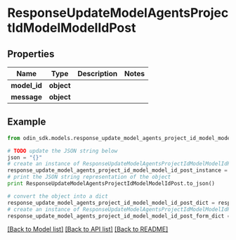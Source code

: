 # ResponseUpdateModelAgentsProjectIdModelModelIdPost


## Properties

Name | Type | Description | Notes
------------ | ------------- | ------------- | -------------
**model_id** | **object** |  | 
**message** | **object** |  | 

## Example

```python
from odin_sdk.models.response_update_model_agents_project_id_model_model_id_post import ResponseUpdateModelAgentsProjectIdModelModelIdPost

# TODO update the JSON string below
json = "{}"
# create an instance of ResponseUpdateModelAgentsProjectIdModelModelIdPost from a JSON string
response_update_model_agents_project_id_model_model_id_post_instance = ResponseUpdateModelAgentsProjectIdModelModelIdPost.from_json(json)
# print the JSON string representation of the object
print ResponseUpdateModelAgentsProjectIdModelModelIdPost.to_json()

# convert the object into a dict
response_update_model_agents_project_id_model_model_id_post_dict = response_update_model_agents_project_id_model_model_id_post_instance.to_dict()
# create an instance of ResponseUpdateModelAgentsProjectIdModelModelIdPost from a dict
response_update_model_agents_project_id_model_model_id_post_form_dict = response_update_model_agents_project_id_model_model_id_post.from_dict(response_update_model_agents_project_id_model_model_id_post_dict)
```
[[Back to Model list]](../README.md#documentation-for-models) [[Back to API list]](../README.md#documentation-for-api-endpoints) [[Back to README]](../README.md)


